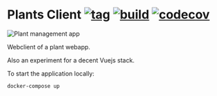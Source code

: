 # Plants Client [![tag](https://img.shields.io/github/tag/namelivia/plants-client.svg)](https://github.com/namelivia/plants-client/releases) [![build](https://github.com/namelivia/plants-client/workflows/build/badge.svg)](https://github.com/namelivia/plants-client/actions?query=workflow%3ABuild) [![codecov](https://codecov.io/gh/namelivia/plants-client/branch/master/graph/badge.svg)](https://codecov.io/gh/namelivia/plants-client)

![Plant management app](https://user-images.githubusercontent.com/1571416/109544070-66666800-7ac7-11eb-9d6a-e7bb4a69d0ce.png)

Webclient of a plant webapp.

Also an experiment for a decent Vuejs stack.

To start the application locally:

```
docker-compose up
```
